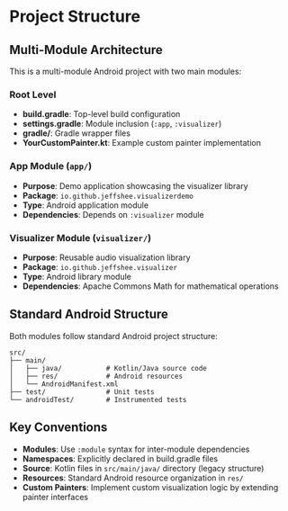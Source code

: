 # Project Structure

## Multi-Module Architecture
This is a multi-module Android project with two main modules:

### Root Level
- **build.gradle**: Top-level build configuration
- **settings.gradle**: Module inclusion (`:app`, `:visualizer`)
- **gradle/**: Gradle wrapper files
- **YourCustomPainter.kt**: Example custom painter implementation

### App Module (`app/`)
- **Purpose**: Demo application showcasing the visualizer library
- **Package**: `io.github.jeffshee.visualizerdemo`
- **Type**: Android application module
- **Dependencies**: Depends on `:visualizer` module

### Visualizer Module (`visualizer/`)
- **Purpose**: Reusable audio visualization library
- **Package**: `io.github.jeffshee.visualizer`
- **Type**: Android library module
- **Dependencies**: Apache Commons Math for mathematical operations

## Standard Android Structure
Both modules follow standard Android project structure:
```
src/
├── main/
│   ├── java/           # Kotlin/Java source code
│   ├── res/            # Android resources
│   └── AndroidManifest.xml
├── test/               # Unit tests
└── androidTest/        # Instrumented tests
```

## Key Conventions
- **Modules**: Use `:module` syntax for inter-module dependencies
- **Namespaces**: Explicitly declared in build.gradle files
- **Source**: Kotlin files in `src/main/java/` directory (legacy structure)
- **Resources**: Standard Android resource organization in `res/`
- **Custom Painters**: Implement custom visualization logic by extending painter interfaces
